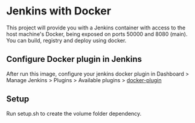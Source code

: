 # Jenkins with Docker
This project will provide you with a Jenkins container with access to the host machine's Docker, being exposed on ports 50000 and 8080 (main). You can build, registry and deploy using docker.

## Configure Docker plugin in Jenkins
After run this image, configure your jenkins docker plugin in Dashboard > Manage Jenkins > Plugins > Available plugins > [docker-plugin](https://plugins.jenkins.io/docker-plugin/)

## Setup
Run setup.sh to create the volume folder dependency.
